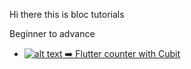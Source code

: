 Hi there this is bloc tutorials 

Beginner to advance



- [![alt text](https://img.shields.io/badge/level-beginner-green.svg) ➡️ Flutter counter with Cubit ](https://github.com/mes71/flutter_counter)
